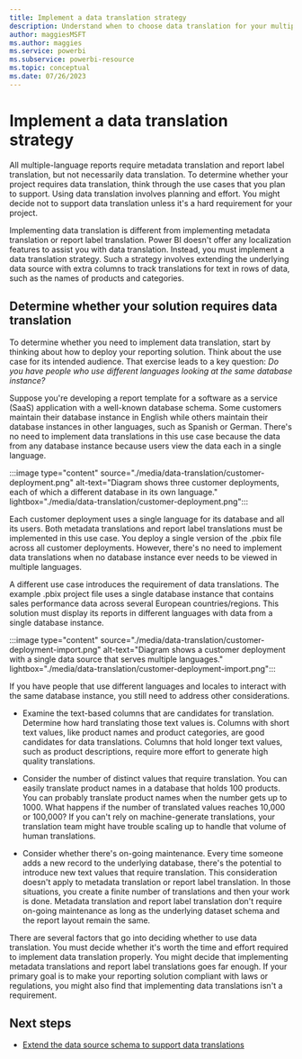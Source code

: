 ```yaml
---
title: Implement a data translation strategy 
description: Understand when to choose data translation for your multiple-language project in Power BI and what elements to consider.
author: maggiesMSFT   
ms.author: maggies
ms.service: powerbi
ms.subservice: powerbi-resource
ms.topic: conceptual
ms.date: 07/26/2023
---
```

# Implement a data translation strategy

All multiple-language reports require metadata translation and report label translation, but not necessarily data translation. To determine whether your project requires data translation, think through the use cases that you plan to support. Using data translation involves planning and effort. You might decide not to support data translation unless it's a hard requirement for your project.

Implementing data translation is different from implementing metadata translation or report label translation. Power BI doesn't offer any localization features to assist you with data translation. Instead, you must implement a data translation strategy. Such a strategy involves extending the underlying data source with extra columns to track translations for text in rows of data, such as the names of products and categories.

## Determine whether your solution requires data translation

To determine whether you need to implement data translation, start by thinking about how to deploy your reporting solution. Think about the use case for its intended audience. That exercise leads to a key question: *Do you have people who use different languages looking at the same database instance?*

Suppose you're developing a report template for a software as a service (SaaS) application with a well-known database schema. Some customers maintain their database instance in English while others maintain their database instances in other languages, such as Spanish or German. There's no need to implement data translations in this use case because the data from any database instance because users view the data each in a single language.

:::image type="content" source="./media/data-translation/customer-deployment.png" alt-text="Diagram shows three customer deployments, each of which a different database in its own language." lightbox="./media/data-translation/customer-deployment.png":::

Each customer deployment uses a single language for its database and all its users. Both metadata translations and report label translations must be implemented in this use case. You deploy a single version of the .pbix file across all customer deployments. However, there's no need to implement data translations when no database instance ever needs to be viewed in multiple languages.

A different use case introduces the requirement of data translations. The example .pbix project file uses a single database instance that contains sales performance data across several European countries/regions. This solution must display its reports in different languages with data from a single database instance.

:::image type="content" source="./media/data-translation/customer-deployment-import.png" alt-text="Diagram shows a customer deployment with a single data source that serves multiple languages." lightbox="./media/data-translation/customer-deployment-import.png":::

If you have people that use different languages and locales to interact with the same database instance, you still need to address other considerations.

- Examine the text-based columns that are candidates for translation. Determine how hard translating those text values is. Columns with short text values, like product names and product categories, are good candidates for data translations. Columns that hold longer text values, such as product descriptions, require more effort to generate high quality translations.

- Consider the number of distinct values that require translation. You can easily translate product names in a database that holds 100 products. You can probably translate product names when the number gets up to 1000. What happens if the number of translated values reaches 10,000 or 100,000? If you can't rely on machine-generate translations, your translation team might have trouble scaling up to handle that volume of human translations.

- Consider whether there's on-going maintenance. Every time someone adds a new record to the underlying database, there's the potential to introduce new text values that require translation. This consideration doesn't apply to metadata translation or report label translation. In those situations, you create a finite number of translations and then your work is done. Metadata translation and report label translation don't require on-going maintenance as long as the underlying dataset schema and the report layout remain the same.

There are several factors that go into deciding whether to use data translation. You must decide whether it's worth the time and effort required to implement data translation properly. You might decide that implementing metadata translations and report label translations goes far enough. If your primary goal is to make your reporting solution compliant with laws or regulations, you might also find that implementing data translations isn't a requirement.

## Next steps

- [Extend the data source schema to support data translations](data-translation-extend-schema.md)
